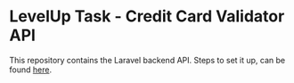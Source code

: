 # LevelUp Task - Credit Card Validator API

This repository contains the Laravel backend API. Steps to set it up, can be found [here](https://laravel.com/docs/routing).
